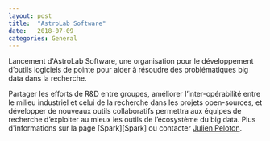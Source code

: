 ```yaml
---
layout: post
title:  "AstroLab Software"
date:   2018-07-09
categories: General
---
```


Lancement d'AstroLab Software, une organisation pour le développement d’outils logiciels de pointe pour aider à résoudre des problématiques big data dans la recherche.

Partager les efforts de R&D entre groupes, améliorer l’inter-opérabilité entre le milieu industriel et celui de la recherche dans les projets open-sources, et développer de nouveaux outils collaboratifs permettra aux équipes de recherche d’exploiter au mieux les outils de l’écosystème du big data. Plus d'informations sur la page [Spark][Spark] ou contacter [Julien Peloton](mailto:peloton@lal.in2p3.fr).
